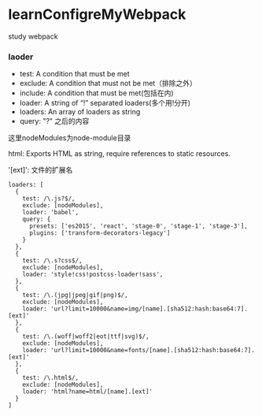 # learnConfigreMyWebpack
study webpack

### laoder
* test: A condition that must be met
* exclude: A condition that must not be met（排除之外）
* include: A condition that must be met(包括在内)
* loader: A string of “!” separated loaders(多个用!分开)
* loaders: An array of loaders as string
* query: "?" 之后的内容

<p>这里nodeModules为node-module目录</p>
<p>html: Exports HTML as string, require references to static resources.</p>
<p>'[ext]': 文件的扩展名</p>

    loaders: [
      {
        test: /\.js?$/,
        exclude: [nodeModules],
        loader: 'babel',
        query: {
          presets: ['es2015', 'react', 'stage-0', 'stage-1', 'stage-3'],
          plugins: ['transform-decorators-legacy']
        }
      },
      {
        test: /\.s?css$/,
        exclude: [nodeModules],
        loader: 'style!css!postcss-loader!sass',
      },
      {
        test: /\.(jpg|jpeg|gif|png)$/,
        exclude: [nodeModules],
        loader: 'url?limit=10000&name=img/[name].[sha512:hash:base64:7].[ext]'
      },
      {
        test: /\.(woff|woff2|eot|ttf|svg)$/,
        exclude: [nodeModules],
        loader: 'url?limit=10000&name=fonts/[name].[sha512:hash:base64:7].[ext]'
      },
      {
        test: /\.html$/,
        exclude: [nodeModules],
        loader: 'html?name=html/[name].[ext]'
      }
    ]
